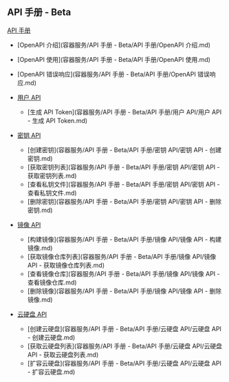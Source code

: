 ## API 手册 - Beta

[API 手册]()

* [OpenAPI 介绍](容器服务/API 手册 - Beta/API 手册/OpenAPI 介绍.md)
* [OpenAPI 使用](容器服务/API 手册 - Beta/API 手册/OpenAPI 使用.md)
* [OpenAPI 错误响应](容器服务/API 手册 - Beta/API 手册/OpenAPI 错误响应.md)
* [用户 API]()

  * [生成 API Token](容器服务/API 手册 - Beta/API 手册/用户 API/用户 API - 生成 API Token.md)

* [密钥 API]()

  * [创建密钥](容器服务/API 手册 - Beta/API 手册/密钥 API/密钥 API - 创建密钥.md)
  * [获取密钥列表](容器服务/API 手册 - Beta/API 手册/密钥 API/密钥 API - 获取密钥列表.md)
  * [查看私钥文件](容器服务/API 手册 - Beta/API 手册/密钥 API/密钥 API - 查看私钥文件.md)
  * [删除密钥](容器服务/API 手册 - Beta/API 手册/密钥 API/密钥 API - 删除密钥.md)

* [镜像 API]()

  * [构建镜像](容器服务/API 手册 - Beta/API 手册/镜像 API/镜像 API - 构建镜像.md)
  * [获取镜像仓库列表](容器服务/API 手册 - Beta/API 手册/镜像 API/镜像 API - 获取镜像仓库列表.md)
  * [查看镜像仓库](容器服务/API 手册 - Beta/API 手册/镜像 API/镜像 API - 查看镜像仓库.md)
  * [删除镜像](容器服务/API 手册 - Beta/API 手册/镜像 API/镜像 API - 删除镜像.md)

* [云硬盘 API]()

  * [创建云硬盘](容器服务/API 手册 - Beta/API 手册/云硬盘 API/云硬盘 API - 创建云硬盘.md)
  * [获取云硬盘列表](容器服务/API 手册 - Beta/API 手册/云硬盘 API/云硬盘 API - 获取云硬盘列表.md)
  * [扩容云硬盘](容器服务/API 手册 - Beta/API 手册/云硬盘 API/云硬盘 API - 扩容云硬盘.md)